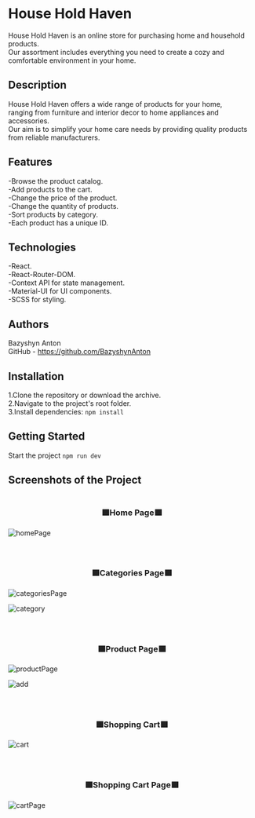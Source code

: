 # House Hold Haven

House Hold Haven is an online store for purchasing home and household products.  
Our assortment includes everything you need to create a cozy and comfortable environment in your home.  

## Description

House Hold Haven offers a wide range of products for your home,  
ranging from furniture and interior decor to home appliances and accessories.  
Our aim is to simplify your home care needs by providing quality products from reliable manufacturers.  

## Features

-Browse the product catalog.  
-Add products to the cart.  
-Change the price of the product.  
-Change the quantity of products.  
-Sort products by category.  
-Each product has a unique ID.  

## Technologies

-React.  
-React-Router-DOM.  
-Context API for state management.  
-Material-UI for UI components.  
-SCSS for styling.  

## Authors

Bazyshyn Anton  
GitHub - https://github.com/BazyshynAnton  

## Installation

1.Clone the repository or download the archive.  
2.Navigate to the project's root folder.  
3.Install dependencies: `npm install`  

## Getting Started

Start the project `npm run dev`  

## Screenshots of the Project  


### <div align="center"><br>🟩Home Page🟩</div>  
 
![homePage](https://github.com/BazyshynAnton/HouseHoldHaven/assets/120124298/5237e8b1-2e56-4ac8-88ca-d52fa8a1f732)



### <div align="center"><br><br>🟩Categories Page🟩</div>  

![categoriesPage](https://github.com/BazyshynAnton/HouseHoldHaven/assets/120124298/20494e80-d910-4581-8948-3f47e6539976)

![category](https://github.com/BazyshynAnton/HouseHoldHaven/assets/120124298/543b7168-445f-4c11-89cb-d146a73d37c2)



### <div align="center"><br><br>🟩Product Page🟩</div>  
 

![productPage](https://github.com/BazyshynAnton/HouseHoldHaven/assets/120124298/3d44474c-d3d0-4d19-8d59-8daa4af05967)

![add](https://github.com/BazyshynAnton/HouseHoldHaven/assets/120124298/5c7c102c-8e2c-43ce-a212-b0bce88a70e4)



### <div align="center"><br><br>🟩Shopping Cart🟩</div>  
 
![cart](https://github.com/BazyshynAnton/HouseHoldHaven/assets/120124298/3f496674-c3eb-4b43-b5cd-5ba6f313522e)



### <div align="center"><br><br>🟩Shopping Cart Page🟩</div>  
 
![cartPage](https://github.com/BazyshynAnton/HouseHoldHaven/assets/120124298/a2b4f6e9-f174-473b-a58a-6ff10d5cde4e)







